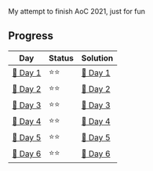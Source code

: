My attempt to finish AoC 2021, just for fun

## Progress
| Day                                | Status   | Solution                           |
| -----------                        | ---------| --------                           |
| [🎄 Day 1](day1)                   | ⭐⭐    | [🎯 Day 1](day1/AoC-1.ipynb)       |
| [🎄 Day 2](day2)                   | ⭐⭐    | [🎯 Day 2](day2/AoC-2.ipynb)       |
| [🎄 Day 3](day3)                   | ⭐⭐    | [🎯 Day 3](day3/AoC-3.ipynb)       |
| [🎄 Day 4](day4)                   | ⭐⭐    | [🎯 Day 4](day4/AoC-4.ipynb)       |
| [🎄 Day 5](day5)                   | ⭐⭐    | [🎯 Day 5](day5/AoC-5.ipynb)       |
| [🎄 Day 6](day6)                   | ⭐⭐    | [🎯 Day 6](day6/AoC-6.ipynb)       |
